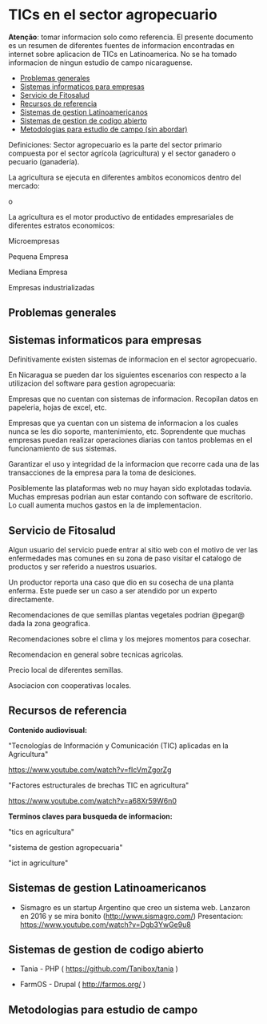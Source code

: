 # TICs en el sector agropecuario


**Atenção**: tomar informacion solo como referencia. El presente documento es un resumen de diferentes fuentes de informacion encontradas en internet sobre aplicacion de TICs en Latinoamerica. No se ha tomado informacion de ningun estudio de campo nicaraguense. 

<!-- toc -->
- [Problemas generales](#problemas-generales)
- [Sistemas informaticos para empresas](#sistemas-informaticos-para-empresas)
- [Servicio de Fitosalud](#servicio-de-fitosalud)
- [Recursos de referencia](#recursos-de-referencia)
- [Sistemas de gestion Latinoamericanos](#sistemas-de-gestion-latinoamericanos)
- [Sistemas de gestion de codigo abierto](#sistemas-de-gestion-de-codigo-abierto)
- [Metodologias para estudio de campo (sin abordar)](#estudio-de-campo)
<!-- tocstop -->

Definiciones:
Sector agropecuario es la parte del sector primario compuesta por el sector agrícola (agricultura) y el sector ganadero o pecuario (ganadería).


La agricultura se ejecuta en diferentes ambitos economicos dentro del mercado:

o

La agricultura es el motor productivo de entidades empresariales de diferentes estratos economicos:

Microempresas

Pequena Empresa

Mediana Empresa

Empresas industrializadas

## Problemas generales

## Sistemas informaticos para empresas

Definitivamente existen sistemas de informacion en el sector agropecuario.

En Nicaragua se pueden dar los siguientes escenarios con respecto a la utilizacion del software para gestion agropecuaria:

Empresas que no cuentan con sistemas de informacion. Recopilan datos en papeleria, hojas de excel, etc. 

Empresas que ya cuentan con un sistema de informacion a los cuales nunca se les dio soporte, mantenimiento, etc. Soprendente que muchas empresas puedan realizar operaciones diarias con tantos problemas en el funcionamiento de sus sistemas. 

Garantizar el uso y integridad de la informacion que recorre cada una de las transacciones de la empresa para la toma de desiciones. 

Posiblemente las plataformas web no muy hayan sido explotadas todavia. Muchas empresas podrian aun estar contando con software de escritorio. Lo cuall aumenta muchos gastos en la de implementacion.

## Servicio de Fitosalud

Algun usuario del servicio puede entrar al sitio web con el motivo de  ver las enfermedades mas comunes en su zona de paso visitar el catalogo de productos y ser referido a nuestros usuarios.

Un productor reporta una caso que dio en su cosecha de una planta  enferma. Este puede ser un caso a ser atendido por un experto  directamente.

Recomendaciones de que semillas plantas vegetales podrian @pegar@ dada la zona geografica.

Recomendaciones sobre el clima y los mejores momentos para cosechar.

Recomendacion en general sobre tecnicas agricolas.

Precio local de diferentes semillas.

Asociacion con cooperativas locales.

## Recursos de referencia

**Contenido audiovisual:**

"Tecnologías de Información y Comunicación (TIC) aplicadas en la Agricultura"

https://www.youtube.com/watch?v=fIcVmZgorZg 

"Factores estructurales de brechas TIC en agricultura"

https://www.youtube.com/watch?v=a68Xr59W6n0


**Terminos claves para busqueda de informacion:**

"tics en agricultura"

"sistema de gestion agropecuaria"

"ict in agriculture"

## Sistemas de gestion Latinoamericanos

* Sismagro es un startup Argentino que creo un sistema web. 
Lanzaron en 2016 y se mira bonito (http://www.sismagro.com/)
Presentacion: https://www.youtube.com/watch?v=Dgb3YwGe9u8

## Sistemas de gestion de codigo abierto

* Tania - PHP ( https://github.com/Tanibox/tania )

* FarmOS - Drupal ( http://farmos.org/ )

## Metodologias para estudio de campo 


